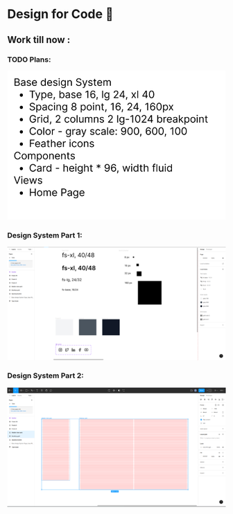 # Design for Code 📝  

## Work till now :

### TODO Plans:

![App Screenshot](./images/to-do-plans.png)  

### Design System Part 1:

![App Screenshot](./images/design-system-part-1.png)  

### Design System Part 2:

![App Screenshot](./images/design-system-part-2.png)  